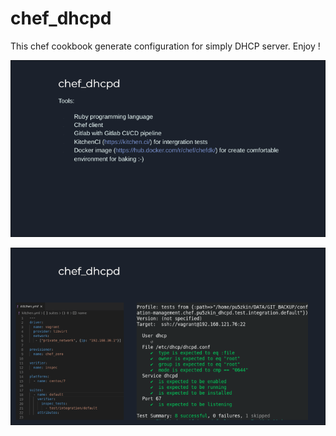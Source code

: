 # chef_dhcpd

This chef cookbook generate configuration for simply DHCP server. Enjoy !

![chef_dhcpd overview](png/slide0.png)

![chef_dhcpd Integration tests](png/slide1.png)
